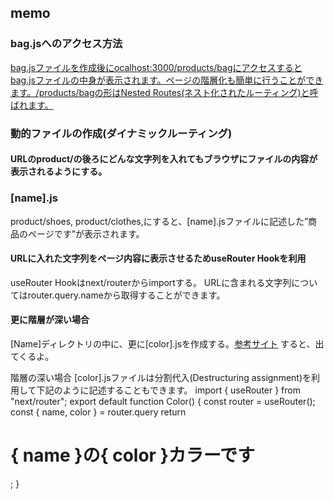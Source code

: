 ## memo
### bag.jsへのアクセス方法

[bag.jsファイルを作成後にocalhost:3000/products/bagにアクセスするとbag.jsファイルの中身が表示されます。ページの階層化も簡単に行うことができます。/products/bagの形はNested Routes(ネスト化されたルーティング)と呼ばれます。](http://localhost:3000/product/bag)


### 動的ファイルの作成(ダイナミックルーティング)
#### URLのproduct/の後ろにどんな文字列を入れてもブラウザにファイルの内容が表示されるようにする。

### [name].js
product/shoes, product/clothes,にすると、[name].jsファイルに記述した”商品のページです”が表示されます。

#### URLに入れた文字列をページ内容に表示させるためuseRouter Hookを利用
useRouter Hookはnext/routerからimportする。
URLに含まれる文字列についてはrouter.query.nameから取得することができます。

#### 更に階層が深い場合
[Name]ディレクトリの中に、更に[color].jsを作成する。[参考サイト](http://localhost:3000/product/shoues/red)
すると、出てくるよ。

階層の深い場合
[color].jsファイルは分割代入(Destructuring assignment)を利用して下記のように記述することもできます。
import { useRouter } from "next/router";
export default function Color() {
  const router = useRouter();
  const { name, color } = router.query
  return <h1>{ name }の{ color }カラーです</h1>;
}